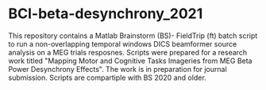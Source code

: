 # BCI-beta-desynchrony_2021
This repository contains a Matlab Brainstorm (BS)- FieldTrip (ft) batch script to run a non-overlapping temporal windows DICS beamformer source analysis on a MEG trials resposnes. Scripts were prepared for a research work titled "Mapping Motor and Cognitive Tasks Imageries from MEG Beta Power Desynchrony Effects". The work is in preparation for journal submission. Scripts are compartiple with BS 2020 and older.
